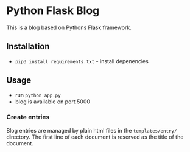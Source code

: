 # Python Flask Blog

This is a blog based on Pythons Flask framework.

## Installation

- `pip3 install requirements.txt` - install depenencies

## Usage

- run `python app.py`
- blog is available on port 5000

### Create entries

Blog entries are managed by plain html files in the `templates/entry/` directory.
The first line of each document is reserved as the title of the document.
